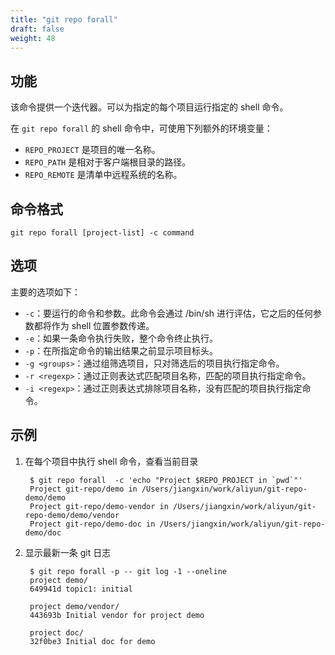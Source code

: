 ```yaml
---
title: "git repo forall"
draft: false
weight: 48
---
```


## 功能

该命令提供一个迭代器。可以为指定的每个项目运行指定的 shell 命令。

在 `git repo forall` 的 shell 命令中，可使用下列额外的环境变量：

+ `REPO_PROJECT` 是项目的唯一名称。
+ `REPO_PATH` 是相对于客户端根目录的路径。
+ `REPO_REMOTE` 是清单中远程系统的名称。


## 命令格式

    git repo forall [project-list] -c command


## 选项

主要的选项如下：

+ `-c`：要运行的命令和参数。此命令会通过 /bin/sh 进行评估，它之后的任何参数都将作为 shell 位置参数传递。
+ `-e`：如果一条命令执行失败，整个命令终止执行。
+ `-p`：在所指定命令的输出结果之前显示项目标头。
+ `-g <groups>`：通过组筛选项目，只对筛选后的项目执行指定命令。
+ `-r <regexp>`：通过正则表达式匹配项目名称，匹配的项目执行指定命令。
+ `-i <regexp>`：通过正则表达式排除项目名称，没有匹配的项目执行指定命令。

## 示例

1. 在每个项目中执行 shell 命令，查看当前目录

        $ git repo forall  -c 'echo "Project $REPO_PROJECT in `pwd`"'
        Project git-repo/demo in /Users/jiangxin/work/aliyun/git-repo-demo/demo
        Project git-repo/demo-vendor in /Users/jiangxin/work/aliyun/git-repo-demo/demo/vendor
        Project git-repo/demo-doc in /Users/jiangxin/work/aliyun/git-repo-demo/doc

2. 显示最新一条 git 日志
       
        $ git repo forall -p -- git log -1 --oneline
        project demo/
        649941d topic1: initial

        project demo/vendor/
        443693b Initial vendor for project demo

        project doc/
        32f0be3 Initial doc for demo
